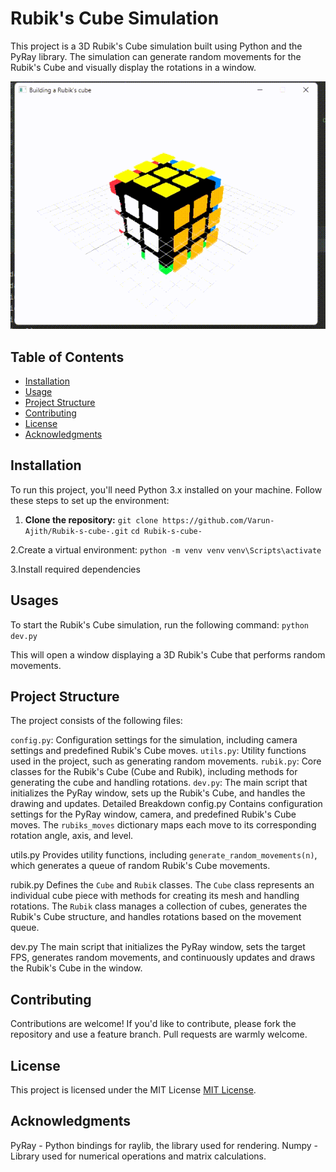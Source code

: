 # Rubik's Cube Simulation

This project is a 3D Rubik's Cube simulation built using Python and the PyRay library. The simulation can generate random movements for the Rubik's Cube and visually display the rotations in a window.

![Rubik's Cube Simulation](rubik.gif)

## Table of Contents

- [Installation](#installation)
- [Usage](#usage)
- [Project Structure](#project-structure)
- [Contributing](#contributing)
- [License](#license)
- [Acknowledgments](#acknowledgments)


## Installation

To run this project, you'll need Python 3.x installed on your machine. Follow these steps to set up the environment:

1. **Clone the repository:**
   `git clone https://github.com/Varun-Ajith/Rubik-s-cube-.git`
   `cd Rubik-s-cube-`

2.Create a virtual environment:
  `python -m venv venv`
  `venv\Scripts\activate`

3.Install required dependencies

## Usages
To start the Rubik's Cube simulation, run the following command:
`python dev.py`

This will open a window displaying a 3D Rubik's Cube that performs random movements.

## Project Structure
The project consists of the following files:

`config.py`: Configuration settings for the simulation, including camera settings and predefined Rubik's Cube moves.
`utils.py`: Utility functions used in the project, such as generating random movements.
`rubik.py`: Core classes for the Rubik's Cube (Cube and Rubik), including methods for generating the cube and handling rotations.
`dev.py`: The main script that initializes the PyRay window, sets up the Rubik's Cube, and handles the drawing and updates.
Detailed Breakdown
config.py
Contains configuration settings for the PyRay window, camera, and predefined Rubik's Cube moves. The `rubiks_moves` dictionary maps each move to its corresponding rotation angle, axis, and level.

utils.py
Provides utility functions, including `generate_random_movements(n)`, which generates a queue of random Rubik's Cube movements.

rubik.py
Defines the `Cube` and `Rubik` classes. The `Cube` class represents an individual cube piece with methods for creating its mesh and handling rotations. The `Rubik` class manages a collection of cubes, generates the Rubik's Cube structure, and handles rotations based on the movement queue.

dev.py
The main script that initializes the PyRay window, sets the target FPS, generates random movements, and continuously updates and draws the Rubik's Cube in the window.

## Contributing
Contributions are welcome! If you'd like to contribute, please fork the repository and use a feature branch. Pull requests are warmly welcome.

## License
This project is licensed under the MIT License [MIT License](LICENSE).


## Acknowledgments
PyRay - Python bindings for raylib, the library used for rendering.
Numpy - Library used for numerical operations and matrix calculations.

